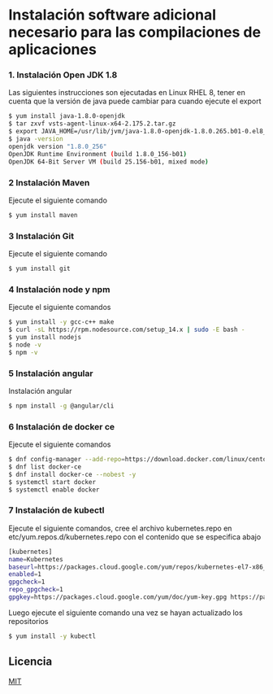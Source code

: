 # Instalación software adicional necesario para las compilaciones de aplicaciones
### 1. Instalación Open JDK 1.8
Las siguientes instrucciones son ejecutadas en Linux RHEL 8, tener en cuenta que la versión de java puede cambiar para cuando ejecute el export

```bash
$ yum install java-1.8.0-openjdk
$ tar zxvf vsts-agent-linux-x64-2.175.2.tar.gz
$ export JAVA_HOME=/usr/lib/jvm/java-1.8.0-openjdk-1.8.0.265.b01-0.el8_2.x86_64
$ java -version
openjdk version "1.8.0_256"
OpenJDK Runtime Environment (build 1.8.0_156-b01)
OpenJDK 64-Bit Server VM (build 25.156-b01, mixed mode)
```


### 2 Instalación Maven

Ejecute el siguiente comando 

```bash
$ yum install maven
```

### 3 Instalación Git 
Ejecute el siguiente comando 


```bash
$ yum install git
```

### 4 Instalación node y npm 

Ejecute el siguiente comandos

```bash
$ yum install -y gcc-c++ make
$ curl -sL https://rpm.nodesource.com/setup_14.x | sudo -E bash -
$ yum install nodejs
$ node -v
$ npm -v
```

### 5 Instalación angular 

Instalación angular

```bash
$ npm install -g @angular/cli
```

### 6 Instalación de docker ce 

Ejecute el siguiente comandos

```bash
$ dnf config-manager --add-repo=https://download.docker.com/linux/centos/docker-ce.repo
$ dnf list docker-ce
$ dnf install docker-ce --nobest -y
$ systemctl start docker
$ systemctl enable docker

```


### 7 Instalación de kubectl 

Ejecute el siguiente comandos, cree el archivo kubernetes.repo en etc/yum.repos.d/kubernetes.repo con el contenido que se especifica abajo

```bash
[kubernetes]
name=Kubernetes
baseurl=https://packages.cloud.google.com/yum/repos/kubernetes-el7-x86_64
enabled=1
gpgcheck=1
repo_gpgcheck=1
gpgkey=https://packages.cloud.google.com/yum/doc/yum-key.gpg https://packages.cloud.google.com/yum/doc/rpm-package-key.gpg
```

Luego ejecute el siguiente comando una vez se hayan actualizado los repositorios

```bash
$ yum install -y kubectl

```
## Licencia
[MIT](https://choosealicense.com/licenses/mit/)